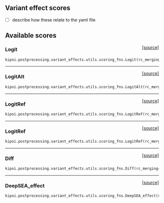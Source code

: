 ## Variant effect scores

- [ ] describe how these relate to the yaml file

## Available scores

<span style="float:right;">[[source]](https://github.com/kipoi/kipoi/blob/master/kipoi/postprocessing/variant_effects/utils/scoring_fns.py#L49)</span>
### Logit

```python
kipoi.postprocessing.variant_effects.utils.scoring_fns.Logit(rc_merging='mean')
```

----

<span style="float:right;">[[source]](https://github.com/kipoi/kipoi/blob/master/kipoi/postprocessing/variant_effects/utils/scoring_fns.py#L63)</span>
### LogitAlt

```python
kipoi.postprocessing.variant_effects.utils.scoring_fns.LogitAlt(rc_merging='mean')
```

----

<span style="float:right;">[[source]](https://github.com/kipoi/kipoi/blob/master/kipoi/postprocessing/variant_effects/utils/scoring_fns.py#L77)</span>
### LogitRef

```python
kipoi.postprocessing.variant_effects.utils.scoring_fns.LogitRef(rc_merging='mean')
```

----

<span style="float:right;">[[source]](https://github.com/kipoi/kipoi/blob/master/kipoi/postprocessing/variant_effects/utils/scoring_fns.py#L77)</span>
### LogitRef

```python
kipoi.postprocessing.variant_effects.utils.scoring_fns.LogitRef(rc_merging='mean')
```

----

<span style="float:right;">[[source]](https://github.com/kipoi/kipoi/blob/master/kipoi/postprocessing/variant_effects/utils/scoring_fns.py#L106)</span>
### Diff

```python
kipoi.postprocessing.variant_effects.utils.scoring_fns.Diff(rc_merging='mean')
```

----

<span style="float:right;">[[source]](https://github.com/kipoi/kipoi/blob/master/kipoi/postprocessing/variant_effects/utils/scoring_fns.py#L118)</span>
### DeepSEA_effect

```python
kipoi.postprocessing.variant_effects.utils.scoring_fns.DeepSEA_effect(rc_merging='mean')
```

